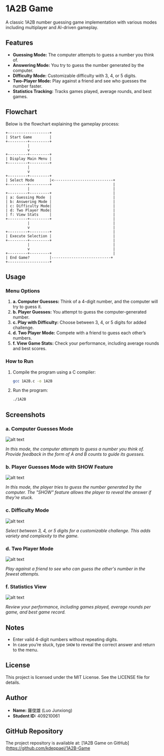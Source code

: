 
# 1A2B Game

A classic 1A2B number guessing game implementation with various modes including multiplayer and AI-driven gameplay.

## Features

- **Guessing Mode:** The computer attempts to guess a number you think of.
- **Answering Mode:** You try to guess the number generated by the computer.
- **Difficulty Mode:** Customizable difficulty with 3, 4, or 5 digits.
- **Two-Player Mode:** Play against a friend and see who guesses the number faster.
- **Statistics Tracking:** Tracks games played, average rounds, and best games.

## Flowchart

Below is the flowchart explaining the gameplay process:

```plaintext
+-------------------+
| Start Game        |
+---------+---------+
          |
          v
+---------+---------+
| Display Main Menu |
+---------+---------+
          |
          v
+---------+---------+
| Select Mode       |<---------------------------+
+---------+---------+                            |
          |                                      |
+---------+---------+                            |
| a: Guessing Mode  |                            |
| b: Answering Mode |                            |
| c: Difficulty Mode|                            |
| d: Two Player Mode|                            |
| f: View Stats     |                            |
+---------+---------+                            |
          |                                      |
          v                                      |
+---------+---------+                            |
| Execute Selection |                            |
+---------+---------+                            |
          |                                      |
          v                                      |
+---------+---------+                            |
| End Game?         |---------------------------+
+-------------------+
```

## Usage

### Menu Options

1. **a. Computer Guesses:** Think of a 4-digit number, and the computer will try to guess it.
2. **b. Player Guesses:** You attempt to guess the computer-generated number.
3. **c. Play with Difficulty:** Choose between 3, 4, or 5 digits for added challenge.
4. **d. Two Player Mode:** Compete with a friend to guess each other’s numbers.
5. **f. View Game Stats:** Check your performance, including average rounds and best scores.

### How to Run

1. Compile the program using a C compiler:
   ```bash
   gcc 1A2B.c -o 1A2B
   ```
2. Run the program:
   ```bash
   ./1A2B
   ```

## Screenshots
### a. Computer Guesses Mode
![alt text](<a mode.png>)

*In this mode, the computer attempts to guess a number you think of. Provide feedback in the form of A and B counts to guide its guesses.*

### b. Player Guesses Mode with SHOW Feature
![alt text](<b mode&show.png>)

*In this mode, the player tries to guess the number generated by the computer. The "SHOW" feature allows the player to reveal the answer if they're stuck.*

### c. Difficulty Mode
![alt text](<c mode.png>)

*Select between 3, 4, or 5 digits for a customizable challenge. This adds variety and complexity to the game.*

### d. Two Player Mode
![alt text](<d mode.png>)

*Play against a friend to see who can guess the other's number in the fewest attempts.*

### f. Statistics View
![alt text](<f mode.png>)

*Review your performance, including games played, average rounds per game, and best game record.*

## Notes

- Enter valid 4-digit numbers without repeating digits.
- In case you’re stuck, type `SHOW` to reveal the correct answer and return to the menu.

## License

This project is licensed under the MIT License. See the LICENSE file for details.

## Author

- **Name:** 羅俊雄 (Luo Junxiong)  
- **Student ID:** 409210061

## GitHub Repository

The project repository is available at: [1A2B Game on GitHub](https://github.com/kdeppaei/1A2B-Game


